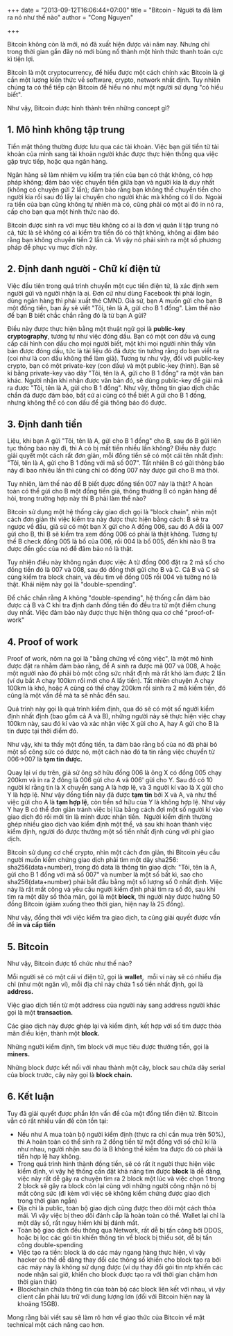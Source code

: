 +++
date = "2013-09-12T16:06:44+07:00"
title = "Bitcoin - Người ta đã làm ra nó như thế nào"
author = "Cong Nguyen"

+++

Bitcoin không còn là mới, nó đã xuất hiện được vài năm nay. Nhưng chỉ trong thời gian gần đây nó mới bùng nổ thành một hình thức thanh toán cực kì tiện lợi.

Bitcoin là một cryptocurrency, để hiểu được một cách chính xác Bitcoin là gì cần một lượng kiến thức về software, crypto, network nhất định. Tuy nhiên chúng ta có thể tiếp cận Bitcoin để hiểu nó như một người sử dụng "có hiểu biết".

Như vậy, Bitcoin được hình thành trên những concept gì?

## 1. Mô hình không tập trung

Tiền mặt thông thường được lưu qua các tài khoản. Việc bạn gửi tiền từ tài khoản của mình sang tài khoản người khác được thực hiện thông qua việc gặp trực tiếp, hoặc qua ngân hàng.

Ngân hàng sẽ làm nhiệm vụ kiểm tra tiền của bạn có thật không, có hợp pháp không; đảm bảo việc chuyển tiền giữa bạn và người kia là duy nhất (không có chuyện gửi 2 lần); đảm bảo rằng bạn không thể chuyển tiền cho người kia rồi sau đó lấy lại chuyển cho người khác mà không có lí do. Ngoài ra tiền của bạn cũng không tự nhiên mà có, cũng phải có một ai đó in nó ra, cấp cho bạn qua một hình thức nào đó.

Bitcoin được sinh ra với mục tiêu không có ai là đơn vị quản lí tập trung nó cả, tức là sẽ không có ai kiểm tra tiền đó có thật không, không ai đảm bảo rằng bạn không chuyển tiền 2 lần cả. Vì vậy nó phải sinh ra một số phương pháp để phục vụ mục đích này.

## 2. Định danh người - Chữ kí điện tử

Việc đầu tiên trong quá trình chuyển một cục tiền điện tử, là xác định xem người gửi và người nhận là ai. Đơn cử như dùng Facebook thì phải login, dùng ngân hàng thì phải xuất thẻ CMND. Giả sử, bạn A muốn gửi cho bạn B một đồng tiền, bạn ấy sẽ viết "Tôi, tên là A, gửi cho B 1 đồng". Làm thế nào để bạn B biết chắc chắn rằng đó là từ bạn A gửi?

Điều này được thực hiện bằng một thuật ngữ gọi là **public-key cryptography**, tương tự như việc đóng dấu. Bạn có một con dấu và cung cấp cái hình con dấu cho mọi người biết, một khi mọi người nhìn thấy văn bản được đóng dấu, tức là tài liệu đó đã được tin tưởng rằng do bạn viết ra (coi như là con dấu không thể làm giả). Tương tự như vậy, đối với public-key crypto, bạn có một private-key (con dấu) và một public-key (hình). Bạn sẽ kí bằng private-key vào dãy "Tôi, tên là A, gửi cho B 1 đồng" ra một văn bản khác. Người nhận khi nhận được văn bản đó, sẽ dùng public-key để giải mã ra được "Tôi, tên là A, gửi cho B 1 đồng". Như vậy, thông tin giao dịch chắc chắn đã được đảm bảo, bất cứ ai cũng có thể biết A gửi cho B 1 đồng, nhưng không thể có con dấu để giả thông báo đó được.

## 3. Định danh tiền

Liệu, khi bạn A gửi "Tôi, tên là A, gửi cho B 1 đồng" cho B, sau đó B gửi liên tục thông báo này đi, thì A có bị mất tiền nhiều lần không? Điều này được giải quyết một cách rất đơn giản, mỗi đồng tiền sẽ có một cái tên nhất định: "Tôi, tên là A, gửi cho B 1 đồng với mã số 007". Tất nhiên B có gửi thông báo này đi bao nhiêu lần thì cũng chỉ có đồng 007 này được gửi cho B mà thôi.

Tuy nhiên, làm thế nào để B biết được đồng tiền 007 này là thật? A hoàn toàn có thể gửi cho B một đồng tiền giả, thông thường B có ngân hàng để hỏi, trong trường hợp này thì B phải làm thế nào?

Bitcoin sử dụng một hệ thống cây giao dịch gọi là "block chain", nhìn một cách đơn giản thì việc kiểm tra này được thực hiện bằng cách: B sẽ tra ngược về đầu, giả sử có một bạn X gửi cho A đồng 006, sau đó A đổi là 007 gửi cho B, thì B sẽ kiểm tra xem đồng 006 có phải là thật không. Tương tự thế B check đồng 005 là bố của 006, rồi 004 là bố 005, đến khi nào B tra được đến gốc của nó để đảm bảo nó là thật.

Tuy nhiên điều này không ngăn được việc A từ đồng 006 đặt ra 2 mã số cho đồng tiền đó là 007 và 008, sau đó đồng thời gửi cho B và C. Cả B và C sẽ cùng kiểm tra block chain, và đều tìm về đồng 005 rồi 004 và tưởng nó là thật. Khái niệm này gọi là "double-spending".

Để chắc chắn rằng A không "double-spending", hệ thống cần đảm bảo được cả B và C khi tra định danh đồng tiền đó đều tra từ một điểm chung duy nhất. Việc đảm bảo này được thực hiện thông qua cơ chế "proof-of-work"

## 4. Proof of work

Proof of work, nôm na gọi là "bằng chứng về công việc", là một mô hình được đặt ra nhằm đảm bảo rằng, để A sinh ra được mã 007 và 008, A hoặc một người nào đó phải bỏ một công sức nhất định mà rất khó làm được 2 lần (ví dụ bắt A chạy 100km rồi mới cho A lấy tiền). Tất nhiên chuyện A chạy 100km là khó, hoặc A cũng có thể chạy 200km rồi sinh ra 2 mã kiếm tiền, đó cũng là một vấn đề mà ta sẽ nhắc đến sau.

Quá trình này gọi là quá trình kiểm định, qua đó sẽ có một số người kiểm định nhất định (bao gồm cả A và B), những người này sẽ thực hiện việc chạy 100km này, sau đó kí vào và xác nhận việc X gửi cho A, hay A gửi cho B là tin được tại thời điểm đó.

Như vậy, khi ta thấy một đồng tiền, ta đảm bảo rằng bố của nó đã phải bỏ một số công sức có được nó, một cách nào đó ta tin rằng việc chuyển từ 006-&gt;007 là **tạm tin được.**

Quay lại ví dụ trên, giả sử ông sở hữu đồng 006 là ông X có đồng 005 chạy 200km và in ra 2 đồng là 006 gửi cho A và 006' gửi cho Y. Sau đó có 10 người kí rằng tin là X chuyển sang A là hợp lệ, và 3 người kí vào là X gửi cho Y là hợp lệ. Như vậy đồng tiền này đã được **tạm tin**&nbsp;bởi X và A, và như thế việc gửi cho A là **tạm hợp lệ**, còn tiền sở hữu của Y là không hợp lệ. Như vậy Y hay B có thể đơn giản tránh việc bị lừa bằng cách đợi một số người kí vào giao dịch đó rồi mới tin là mình được nhận tiền. &nbsp;Người kiểm định thường ghép nhiều giao dịch vào kiểm định một thể, và sau khi hoàn thành việc kiểm định, người đó được thưởng một số tiền nhất định cùng với phí giao dịch.

Bitcoin sử dụng cơ chế crypto, nhìn một cách đơn giản, thì Bitcoin yêu cầu người muốn kiểm chứng giao dịch phải tìm một dãy sha256: sha256(data+number), trong đó data là thông tin giao dịch: "Tôi, tên là A, gửi cho B 1 đồng với mã số 007" và number là một số bất kì, sao cho sha256(data+number) phải bắt đầu bằng một số lượng số 0 nhất định. Việc này là rất mất công và yêu cầu người kiểm định phải tìm ra số đó, sau khi tìm ra một dãy số thỏa mãn, gọi là một **block**, thì người này được hưởng 50 đồng Bitcoin (giảm xuống theo thời gian, hiện nay là 25 đồng).

Như vậy, đồng thời với việc kiểm tra giao dịch, ta cũng giải quyết được vấn đề **in và cấp tiền**

## 5. Bitcoin

Như vậy, Bitcoin được tổ chức như thế nào?

Mỗi người sẽ có một cái ví điện tử, gọi là **wallet**, &nbsp;mỗi ví này sẽ có nhiều địa chỉ (như một ngăn ví), mỗi địa chỉ này chứa 1 số tiền nhất định, gọi là **address.**

Việc giao dịch tiền từ một address của người này sang address người khác gọi là một **transaction.**

Các giao dịch này được ghép lại và kiểm định, kết hợp với số tìm được thỏa mãn điều kiện, thành một **block.**

Những người kiểm định, tìm block với mục tiêu được thưởng tiền, gọi là **miners.**

Những block được kết nối với nhau thành một cây, block sau chứa dãy serial của block trước, cây này gọi là **block chain.**

## 6. Kết luận

Tuy đã giải quyết được phần lớn vấn đề của một đồng tiền điện tử. Bitcoin vẫn có rất nhiều vấn đề còn tồn tại:

*   Nếu như A mua toàn bộ người kiểm định (thực ra chỉ cần mua trên 50%), thì A hoàn toàn có thể sinh ra 2 đồng tiền từ một đồng với số chữ kí là như nhau, người nhận sau đó là B không thể kiểm tra được đó có phải là tiền hợp lệ hay không.
*   Trong quá trình hình thành đồng tiền, sẽ có rất ít người thực hiện việc kiểm định, vì vậy hệ thống cần đặt khả năng tìm được **block** là dễ dàng, việc này rất dễ gây ra chuyện tìm ra 2 block một lúc và việc chọn 1 trong 2 block sẽ gây ra block còn lại cùng với những người công nhận nó bị mất công sức (đi kèm với việc sẽ không kiểm chứng được giao dịch trong thời gian ngắn)
*   Địa chì là public, toàn bộ giao dịch cũng được theo dõi một cách thỏa mái. Vì vậy việc bị theo dõi đánh cắp là hoàn toàn có thể. Wallet lại chỉ là một dãy số, rất nguy hiểm khi bị đánh mất.
*   Toàn bộ giao dịch đều thông qua Network, rất dễ bị tấn công bởi DDOS, hoặc bị lọc các gói tin khiến thông tin về block bị thiếu sót, dễ bị tấn công double-spending
*   Việc tạo ra tiền: block là do các máy ngang hàng thực hiện, vì vậy hacker có thể dễ dàng thay đổi các thông số khiến cho block tạo ra bởi các máy này là không sử dụng được (ví dụ thay đổi gói tin ntp khiến các node nhận sai giờ, khiến cho block được tạo ra với thời gian chậm hơn thời gian thật)
*   Blockchain chứa thông tin của toàn bộ các block liên kết với nhau, vì vậy client cần phải lưu trữ với dung lượng lơn (đối với Bitcoin hiện nay là khoảng 15GB).

Mong rằng bài viết sau sẽ làm rõ hơn về giao thức của Bitcoin về mặt technical một cách nâng cao hơn.
